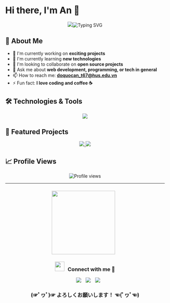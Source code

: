 # Hi there, I'm An 👋

<div align="center">
  <img src="https://git.io/typing-svg"><img src="https://readme-typing-svg.herokuapp.com?font=Fira+Code&pause=1000&width=435&lines=Data+Scientist;Open+Source+Enthusiast;Always+Learning+New+Things+" alt="Typing SVG" />
</div>

## 🚀 About Me

- 🔭 I'm currently working on **exciting projects**
- 🌱 I'm currently learning **new technologies**
- 👯 I'm looking to collaborate on **open source projects**
- 💬 Ask me about **web development, programming, or tech in general**
- 📫 How to reach me: **doquocan_t67@hus.edu.vn**
- ⚡ Fun fact: **I love coding and coffee ☕**

## 🛠️ Technologies & Tools

<div align="center">
  <img src="https://skillicons.dev/icons?i=js,html,css,react,nodejs,python,git,github,vscode,docker" />
</div>

## 🌟 Featured Projects

<div align="center">
  <a href="https://github.com/yourusername/project1">
    <img src="https://github-readme-stats.vercel.app/api/pin/?username=yourusername&repo=project1&theme=radical" />
  </a>
  <a href="https://github.com/yourusername/project2">
    <img src="https://github-readme-stats.vercel.app/api/pin/?username=yourusername&repo=project2&theme=radical" />
  </a>
</div>

## 📈 Profile Views

<div align="center">
  <img src="https://komarev.com/ghpvc/?username=yourusername&color=blueviolet&style=flat-square" alt="Profile views" />
</div>

---

<h3 align="center" > <img src="https://tenor.com/vi/view/kurama-sad130x130-gif-24086987" width="200"  style="margin-right: 10px;"></h3>
<h3 align="center" > <img src="https://media.giphy.com/media/iY8CRBdQXODJSCERIr/giphy.gif" width="30" height="30" style="margin-right: 10px;">Connect with me 🤝 </h3>

<p align="center">

 <div align="center"  class="icons-social" style="margin-left: 10px;">
        <a style="margin-left: 10px;"  target="_blank" href="https://www.linkedin.com/in/thuy-trang-nguyen-k67hus/">
			<img src="https://img.icons8.com/doodle/40/000000/linkedin--v2.png"></a>
        <a style="margin-left: 10px;" target="_blank" href="https://github.com/aya1101">
		<img src="https://img.icons8.com/doodle/40/000000/github--v1.png"></a>
        <a style="margin-left: 10px;" target="_blank" href="https://www.instagram.com/ayakaka.1101/">
			<img src="https://img.icons8.com/doodle/40/000000/instagram-new--v2.png"></a>
      </div>

</p>
<h3 align = "center"> (☞ﾟヮﾟ)☞ よろしくお願いします！ ☜(ﾟヮﾟ☜)</h3>